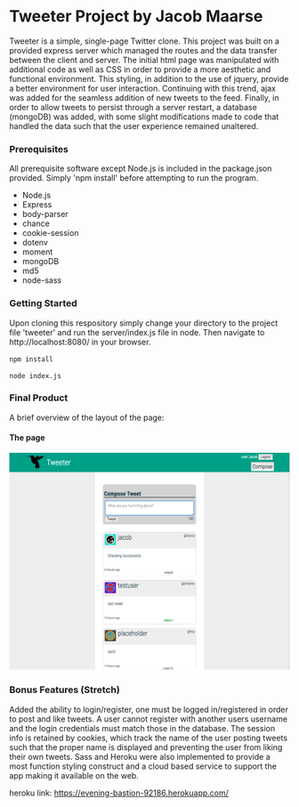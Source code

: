 # Tweeter Project by Jacob Maarse

Tweeter is a simple, single-page Twitter clone. This project was built on a provided express server which managed the routes and the data transfer between the client and server. The initial html page was manipulated with additional code as well as CSS in order to provide a more aesthetic and functional environment. This styling, in addition to the use of jquery, provide a better environment for user interaction. Continuing with this trend, ajax was added for the seamless addition of new tweets to the feed. Finally, in order to allow tweets to persist through a server restart, a database (mongoDB) was added, with some slight modifications made to code that handled the data such that the user experience remained unaltered.

### Prerequisites

All prerequisite software except Node.js is included in the package.json provided. Simply 'npm install' before attempting to run the program.
- Node.js
- Express
- body-parser
- chance
- cookie-session
- dotenv
- moment
- mongoDB
- md5
- node-sass

### Getting Started
Upon cloning this respository simply change your directory to the project file 'tweeter' and run the server/index.js file in node. Then navigate to http://localhost:8080/ in your browser.

```
npm install
```
```
node index.js
```
### Final Product

A brief overview of the layout of the page:
#### The page
!["Screenshot of the feed"](https://github.com/maarsej/tweeter/blob/master/docs/Screen%20Shot%202018-03-30%20at%2011.27.00%20AM.png?raw=true)


### Bonus Features (Stretch)
Added the ability to login/register, one must be logged in/registered in order to post and like tweets. A user cannot register with another users username and the login credentials must match those in the database. The session info is retained by cookies, which track the name of the user posting tweets such that the proper name is displayed and preventing the user from liking their own tweets. Sass and Heroku were also implemented to provide a most function styling construct and a cloud based service to support the app making it available on the web.

heroku link: https://evening-bastion-92186.herokuapp.com/

